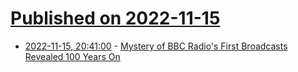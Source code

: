 # [Published on 2022-11-15](index.md)

* [2022-11-15, 20:41:00](https://radio.slashdot.org/story/22/11/15/1812225/mystery-of-bbc-radios-first-broadcasts-revealed-100-years-on?utm_source=rss1.0mainlinkanon&utm_medium=feed) - [Mystery of BBC Radio's First Broadcasts Revealed 100 Years On](https://radio.slashdot.org/story/22/11/15/1812225/mystery-of-bbc-radios-first-broadcasts-revealed-100-years-on?utm_source=rss1.0mainlinkanon&utm_medium=feed)
